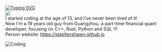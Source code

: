 [![Typing SVG](https://readme-typing-svg.herokuapp.com?font=Fira+Code&pause=1000&color=0A1997&random=false&width=435&lines=Hi%2C+I+am+Stepfen+Shawn)](https://git.io/typing-svg)  
![](https://komarev.com/ghpvc/?username=StepfenShawn&color=brightgreen)  
I started coding at the age of 13, and I've never been tired of it!    
Now I'm a 19 years old guy from Guangzhou, a part-time financial quant developer, focusing on C++, Rust, Python and SQL !!!  
Person website: https://stepfenshawn.github.io  
  
![Coding](https://user-images.githubusercontent.com/34418187/202911326-559ae103-550c-40dc-a404-4c7ca2eeb777.gif)  

